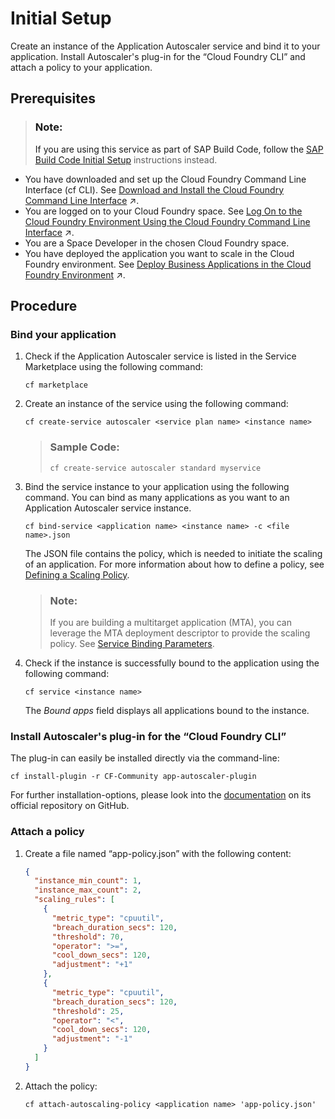 <!-- loiof3e7fa907e9d4da89fc55602818bd6f4 -->

# Initial Setup

Create an instance of the Application Autoscaler service and bind it to your application. Install Autoscaler's plug-in for the “Cloud Foundry CLI” and attach a policy to your application.



<a name="loiof3e7fa907e9d4da89fc55602818bd6f4__prereq_cmh_s3x_5z"/>

## Prerequisites

> ### Note:
> If you are using this service as part of SAP Build Code, follow the [SAP Build Code Initial Setup](https://help.sap.com/docs/build_code/d0d8f5bfc3d640478854e6f4e7c7584a/07698d7c31284e4db370acdf017cfd14.html?version=SHIP) instructions instead.

-   You have downloaded and set up the Cloud Foundry Command Line Interface \(cf CLI\). See [Download and Install the Cloud Foundry Command Line Interface](https://help.sap.com/viewer/65de2977205c403bbc107264b8eccf4b/Cloud/en-US/4ef907afb1254e8286882a2bdef0edf4.html "Download and set up the Cloud Foundry Command Line Interface (cf CLI) to start working with the Cloud Foundry environment.") :arrow_upper_right:.
-   You are logged on to your Cloud Foundry space. See [Log On to the Cloud Foundry Environment Using the Cloud Foundry Command Line Interface](https://help.sap.com/viewer/65de2977205c403bbc107264b8eccf4b/Cloud/en-US/7a37d66c2e7d401db4980db0cd74aa6b.html "Use the Cloud Foundry Command Line Interface (cf CLI) to log on to the Cloud Foundry space.") :arrow_upper_right:.
-   You are a Space Developer in the chosen Cloud Foundry space.
-   You have deployed the application you want to scale in the Cloud Foundry environment. See [Deploy Business Applications in the Cloud Foundry Environment](https://help.sap.com/viewer/65de2977205c403bbc107264b8eccf4b/Cloud/en-US/4946ea5421374924963ce8575a5f3d05.html "When an application for the Cloud Foundry environment resides in a folder on your local machine, you can deploy it and start it by executing the command line interface (CLI) command push. To deploy business applications bundled in a multitarget application archive, you have to use the command deploy-mta.") :arrow_upper_right:.



## Procedure
### Bind your application
1.  Check if the Application Autoscaler service is listed in the Service Marketplace using the following command:

    ```shell
    cf marketplace
    ```

2.  Create an instance of the service using the following command:

    ```shell
    cf create-service autoscaler <service plan name> <instance name>
    ```

    > ### Sample Code:
    > ```shell
    > cf create-service autoscaler standard myservice
    > ```

3.  Bind the service instance to your application using the following command. You can bind as many applications as you want to an Application Autoscaler service instance.

    ```shell
    cf bind-service <application name> <instance name> -c <file name>.json
    ```

    The JSON file contains the policy, which is needed to initiate the scaling of an application. For more information about how to define a policy, see [Defining a Scaling Policy](defining-a-scaling-policy-79f443a.md).

    > ### Note:
    > If you are building a multitarget application \(MTA\), you can leverage the MTA deployment descriptor to provide the scaling policy. See [Service Binding Parameters](https://help.sap.com/viewer/65de2977205c403bbc107264b8eccf4b/Cloud/en-US/c7b09b79d3bb4d348a720ba27fe9a2d5.html).

4.  Check if the instance is successfully bound to the application using the following command:

    ```shell
    cf service <instance name>
    ```

    The *Bound apps* field displays all applications bound to the instance.

### Install Autoscaler's plug-in for the “Cloud Foundry CLI”
The plug-in can easily be installed directly via the command-line:
```shell
cf install-plugin -r CF-Community app-autoscaler-plugin
```

For further installation-options, please look into the [documentation](<https://github.com/cloudfoundry/app-autoscaler-cli-plugin#install-plugin>) on its official repository on GitHub.

### Attach a policy
 1. Create a file named “app-policy.json” with the following content:
    ```json
    {
      "instance_min_count": 1,
      "instance_max_count": 2,
      "scaling_rules": [
        {
          "metric_type": "cpuutil",
          "breach_duration_secs": 120,
          "threshold": 70,
          "operator": ">=",
          "cool_down_secs": 120,
          "adjustment": "+1"
        },
        {
          "metric_type": "cpuutil",
          "breach_duration_secs": 120,
          "threshold": 25,
          "operator": "<",
          "cool_down_secs": 120,
          "adjustment": "-1"
        }
      ]
    }
    ```
 2. Attach the policy:
    ```shell
    cf attach-autoscaling-policy <application name> 'app-policy.json'
    ```
